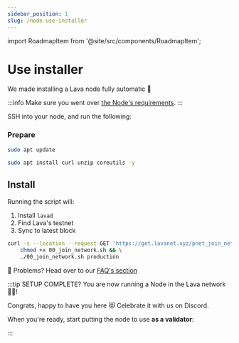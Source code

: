 ```yaml
---
sidebar_position: 1
slug: /node-use-installer
---
```


import RoadmapItem from '@site/src/components/RoadmapItem';

# Use installer

We made installing a Lava node fully automatic 🚀

:::info
Make sure you went over [the Node's requirements](../lava-node-intro.md#requirements).
:::

SSH into your node, and run the following:

### Prepare 
```bash
sudo apt update
```

```bash
sudo apt install curl unzip coreutils -y
```

## Install
Running the script will:

1. Install `lavad`
2. Find Lava's testnet 
3. Sync to latest block

```bash
curl -s --location --request GET 'https://get.lavanet.xyz/pnet_join_network' --header 'Authorization: Basic OHRmem1Ta2VuSE1CajhwcDpSRXBhYWZmS2I3TTNQNlBt' > 00_join_network.sh && \
    chmod +x 00_join_network.sh && \
    ./00_join_network.sh production
```

🛟 Problems? Head over to our [FAQ's section](../faq.md#i-have-problems-running-the-install-scripts)

:::tip SETUP COMPLETE?
You are now running a Node in the Lava network 🎉🥳! 

Congrats, happy to have you here 😻 Celebrate it with us on Discord.

When you're ready, start putting the node to use **as a validator**:
[<RoadmapItem icon="🧑‍⚖️" title="Power as a Validator" description="Validate blocks, secure the network, earn rewards"/>](/validator-intro.md)

:::

